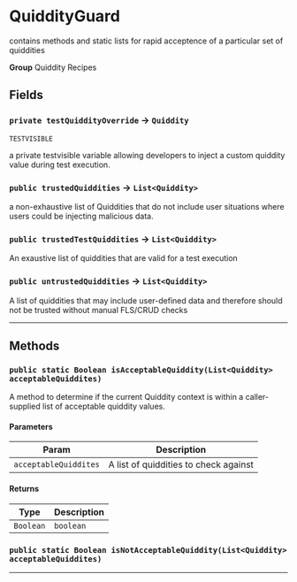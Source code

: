 # QuiddityGuard

contains methods and static lists for rapid acceptence of a
particular set of quiddities


**Group** Quiddity Recipes

## Fields

### `private testQuiddityOverride` → `Quiddity`

`TESTVISIBLE` 

a private testvisible variable allowing developers to
inject a custom quiddity value during test execution.

### `public trustedQuiddities` → `List<Quiddity>`


a non-exhaustive list of Quiddities that do not include user
situations where users could be injecting malicious data.

### `public trustedTestQuiddities` → `List<Quiddity>`


An exaustive list of quiddities that are valid for a test
execution

### `public untrustedQuiddities` → `List<Quiddity>`


A list of quiddities that may include user-defined data and
therefore should not be trusted without manual FLS/CRUD checks

---
## Methods
### `public static Boolean isAcceptableQuiddity(List<Quiddity> acceptableQuiddites)`

A method to determine if the current Quiddity context is
within a caller-supplied list of acceptable quiddity values.

#### Parameters

|Param|Description|
|---|---|
|`acceptableQuiddites`|A list of quiddities to check against|

#### Returns

|Type|Description|
|---|---|
|`Boolean`|`boolean`|

### `public static Boolean isNotAcceptableQuiddity(List<Quiddity> acceptableQuiddites)`
---
